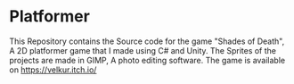 # Platformer
This Repository contains the Source code for the game "Shades of Death", A 2D platformer game that I made using C# and Unity. The Sprites of the projects are made in GIMP, A photo editing software. The game is available on https://velkur.itch.io/
